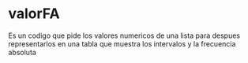 # valorFA
Es un codigo que pide los valores numericos de
una lista para despues representarlos en una tabla
que muestra los intervalos y la frecuencia absoluta
